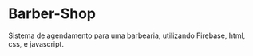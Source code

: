 # Barber-Shop

Sistema de agendamento para uma barbearia, utilizando Firebase, html, css, e javascript.
